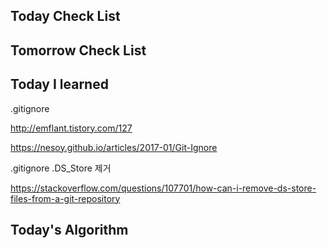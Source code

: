 ## Today Check List



## Tomorrow Check List



## Today I learned

.gitignore

http://emflant.tistory.com/127

https://nesoy.github.io/articles/2017-01/Git-Ignore



.gitignore .DS_Store 제거

https://stackoverflow.com/questions/107701/how-can-i-remove-ds-store-files-from-a-git-repository



## Today's Algorithm

